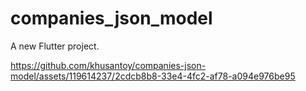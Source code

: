 # companies_json_model

A new Flutter project.



https://github.com/khusantoy/companies-json-model/assets/119614237/2cdcb8b8-33e4-4fc2-af78-a094e976be95


